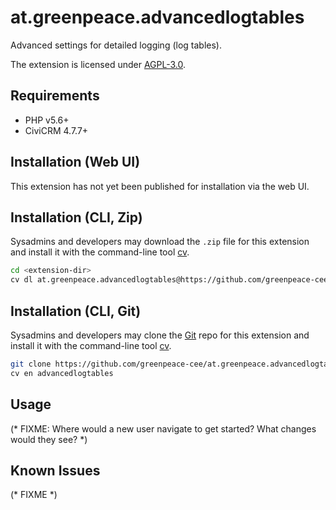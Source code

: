 # at.greenpeace.advancedlogtables

Advanced settings for detailed logging (log tables).

The extension is licensed under [AGPL-3.0](LICENSE.txt).

## Requirements

* PHP v5.6+
* CiviCRM 4.7.7+

## Installation (Web UI)

This extension has not yet been published for installation via the web UI.

## Installation (CLI, Zip)

Sysadmins and developers may download the `.zip` file for this extension and
install it with the command-line tool [cv](https://github.com/civicrm/cv).

```bash
cd <extension-dir>
cv dl at.greenpeace.advancedlogtables@https://github.com/greenpeace-cee/at.greenpeace.advancedlogtables/archive/master.zip
```

## Installation (CLI, Git)

Sysadmins and developers may clone the [Git](https://en.wikipedia.org/wiki/Git) repo for this extension and
install it with the command-line tool [cv](https://github.com/civicrm/cv).

```bash
git clone https://github.com/greenpeace-cee/at.greenpeace.advancedlogtables.git
cv en advancedlogtables
```

## Usage

(* FIXME: Where would a new user navigate to get started? What changes would they see? *)

## Known Issues

(* FIXME *)

